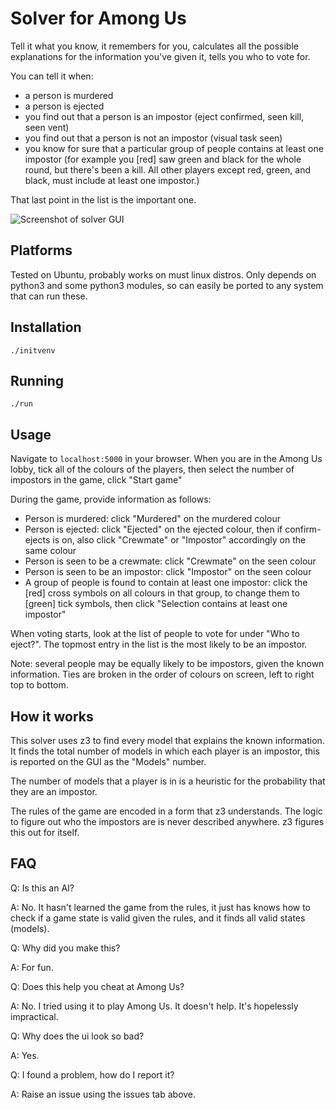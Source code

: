 # Solver for Among Us

Tell it what you know, it remembers for you, calculates all the possible explanations for the information you've given it, tells you who to vote for.

You can tell it when:
 - a person is murdered
 - a person is ejected
 - you find out that a person is an impostor (eject confirmed, seen kill, seen vent)
 - you find out that a person is not an impostor (visual task seen)
 - you know for sure that a particular group of people contains at least one impostor (for example you [red] saw green and black for the whole round, but there's been a kill. All other players except red, green, and black, must include at least one impostor.)

That last point in the list is the important one.

![Screenshot of solver GUI](https://github.com/danieljabailey/solver_for_among_us/raw/master/screenshots/screenshot2.png)

## Platforms

Tested on Ubuntu, probably works on must linux distros.
Only depends on python3 and some python3 modules, so can easily be ported to any system that can run these.

## Installation

    ./initvenv

## Running

    ./run

## Usage

Navigate to `localhost:5000` in your browser.
When you are in the Among Us lobby, tick all of the colours of the players, then select the number of impostors in the game, click "Start game"

During the game, provide information as follows:
 - Person is murdered: click "Murdered" on the murdered colour
 - Person is ejected: click "Ejected" on the ejected colour, then if confirm-ejects is on, also click "Crewmate" or "Impostor" accordingly on the same colour
 - Person is seen to be a crewmate: click "Crewmate" on the seen colour
 - Person is seen to be an impostor: click "Impostor" on the seen colour
 - A group of people is found to contain at least one impostor: click the [red] cross symbols on all colours in that group, to change them to [green] tick symbols, then click "Selection contains at least one impostor"

When voting starts, look at the list of people to vote for under "Who to eject?". The topmost entry in the list is the most likely to be an impostor.

Note: several people may be equally likely to be impostors, given the known information. Ties are broken in the order of colours on screen, left to right top to bottom.

## How it works

This solver uses z3 to find every model that explains the known information. It finds the total number of models in which each player is an impostor, this is reported on the GUI as the "Models" number.

The number of models that a player is in is a heuristic for the probability that they are an impostor.

The rules of the game are encoded in a form that z3 understands. The logic to figure out who the impostors are is never described anywhere. z3 figures this out for itself.

## FAQ

Q: Is this an AI?

A: No. It hasn't learned the game from the rules, it just has knows how to check if a game state is valid given the rules, and it finds all valid states (models).


Q: Why did you make this?

A: For fun.


Q: Does this help you cheat at Among Us?

A: No. I tried using it to play Among Us. It doesn't help. It's hopelessly impractical.


Q: Why does the ui look so bad?

A: Yes.


Q: I found a problem, how do I report it?

A: Raise an issue using the issues tab above.

